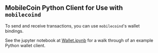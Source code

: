 ## MobileCoin Python Client for Use with `mobilecoind`

To send and receive transactions, you can use `mobilecoind`'s wallet bindings.

See the jupyter notebook at [Wallet.ipynb](./Wallet.ipynb) for a walk through of an example Python wallet client.
